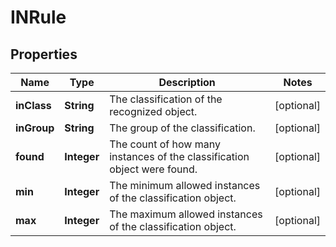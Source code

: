 

# INRule

## Properties

Name | Type | Description | Notes
------------ | ------------- | ------------- | -------------
**inClass** | **String** | The classification of the recognized object. |  [optional]
**inGroup** | **String** | The group of the classification. |  [optional]
**found** | **Integer** | The count of how many instances of the classification object were found. |  [optional]
**min** | **Integer** | The minimum allowed instances of the classification object. |  [optional]
**max** | **Integer** | The maximum allowed instances of the classification object. |  [optional]




